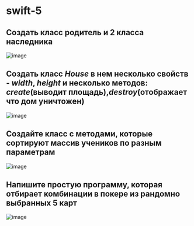 # swift-5
## Создать класс родитель и 2 класса наследника
![image](https://github.com/ketrins002/swift-5/assets/160411878/b9937175-f07a-4d19-85a0-067552e20d6c)
## Создать класс *House* в нем несколько свойств - *width*, *height* и несколько методов: *create*(выводит площадь),*destroy*(отображает что дом уничтожен)
![image](https://github.com/ketrins002/swift-5/assets/160411878/9475b136-a79a-4708-842b-dbeac317b697)
## Создайте класс с методами, которые сортируют массив учеников по разным параметрам
![image](https://github.com/ketrins002/swift-5/assets/160411878/2683259a-c22a-4714-8620-3c5491a615b4)
## Напишите простую программу, которая отбирает комбинации в покере из рандомно выбранных 5 карт
![image](https://github.com/ketrins002/swift-5/assets/160411878/f877bae5-6ee8-4fec-afc0-40434da8867e)

